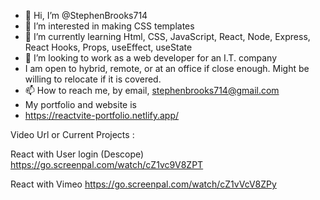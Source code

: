 - 👋 Hi, I’m @StephenBrooks714
- 👀 I’m interested in making CSS templates
- 🌱 I’m currently learning Html, CSS, JavaScript, React, Node, Express, React Hooks, Props, useEffect, useState
- 💞️ I’m looking to work as a web developer for an I.T. company
- I am open to hybrid, remote, or at an office if close enough. Might be willing to relocate if it is covered.
- 📫 How to reach me, by email, stephenbrooks714@gmail.com
- My portfolio and website is
- https://reactvite-portfolio.netlify.app/  
<!---
StephenBrooks714/StephenBrooks714 is a ✨ special ✨ repository because its `README.md` (this file) appears on your GitHub profile.
You can click the Preview link to take a look at your changes.
--->
 Video Url or Current Projects :

 React with User login (Descope)
 https://go.screenpal.com/watch/cZ1vc9V8ZPT

 React with Vimeo
 https://go.screenpal.com/watch/cZ1vVcV8ZPy

